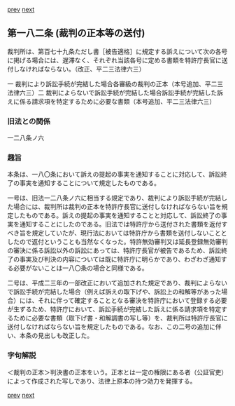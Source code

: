[prev](/specific/markdowns/特許法/248_Mp-Ch_8-At_181.md)
[next](/specific/markdowns/特許法/250_Mp-Ch_8-At_182_2.md)
## 第一八二条 (裁判の正本等の送付)
裁判所は、第百七十九条ただし書［被告適格］に規定する訴えについて次の各号に掲げる場合には、遅滞なく、それぞれ当該各号に定める書類を特許庁長官に送付しなければならない。（改正、平二三法律六三）

一 裁判により訴訟手続が完結した場合各審級の裁判の正本（本号追加、平二三法律六三）二 裁判によらないで訴訟手続が完結した場合訴訟手続が完結した訴えに係る請求項を特定するために必要な書類（本号追加、平二三法律六三）


### 旧法との関係
一二八条ノ六

### 趣旨
本条は、一八〇条において訴えの提起の事実を通知することに対応して、訴訟終了の事実を通知することについて規定したものである。

一号は、旧法一二八条ノ六に相当する規定であり、裁判により訴訟手続が完結した場合には、裁判所は裁判の正本を特許庁長官に送付しなければならない旨を規定したものである。訴えの提起の事実を通知することと対応して、訴訟終了の事実を通知することにしたのである。旧法では特許庁から送付された書類を返付すべき旨を規定していたが、現行法においては特許庁から書類を送付しないこととしたので返付ということも当然なくなった。特許無効審判又は延長登録無効審判の審決に係る訴訟以外の訴訟にあっては、特許庁長官が被告であるため、訴訟終了の事実及び判決の内容については既に特許庁に明らかであり、わざわざ通知する必要がないことは一八〇条の場合と同様である。

二号は、平成二三年の一部改正において追加された規定であり、裁判によらないで訴訟手続が完結した場合（例えば訴えの取下げや、訴訟上の和解等があった場合）には、それに伴って確定することとなる審決を特許庁において登録する必要が生ずるため、特許庁において、訴訟手続が完結した訴えに係る請求項を特定するために必要な書類（取下げ書・和解調書の写し等）を、裁判所は特許庁長官に送付しなければならない旨を規定したものである。なお、この二号の追加に伴い、本条の見出しも改正した。


### 字句解説
＜裁判の正本＞判決書の正本をいう。正本とは一定の権限にある者（公証官吏）によって作成された写しであり、法律上原本の持つ効力を発揮する。


[prev](/specific/markdowns/特許法/248_Mp-Ch_8-At_181.md)
[next](/specific/markdowns/特許法/250_Mp-Ch_8-At_182_2.md)